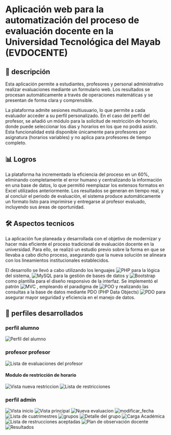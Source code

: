 # Aplicación web para la automatización del proceso de evaluación docente en la Universidad Tecnológica del Mayab (EVDOCENTE)

## 📌 descripción

Esta aplicación permite a estudiantes, profesores y personal administrativo realizar evaluaciones mediante un formulario web. Los resultados se procesan automáticamente a través de operaciones matemáticas y se presentan de forma clara y comprensible.

La plataforma admite sesiones multiusuario, lo que permite a cada evaluador acceder a su perfil personalizado. En el caso del perfil del profesor, se añadió un módulo para la solicitud de restricción de horario, donde puede seleccionar los días y horarios en los que no podrá asistir. Esta funcionalidad está disponible únicamente para profesores por asignatura (horarios variables) y no aplica para profesores de tiempo completo.

## 📊 Logros
La plataforma ha incrementado la eficiencia del proceso en un 60%, eliminando completamente el error humano y centralizando la información en una base de datos, lo que permitió reemplazar los extensos formatos en Excel utilizados anteriormente. Los resultados se generan en tiempo real, y al concluir el periodo de evaluación, el sistema produce automáticamente un formato listo para imprimirse y entregarse al profesor evaluado, incluyendo sus áreas de oportunidad.

## 🛠️ Aspectos tecnicos
La aplicación fue planeada y desarrollada con el objetivo de modernizar y hacer más eficiente el proceso tradicional de evaluación docente en la universidad. Para ello, se realizó un estudio previo sobre la forma en que se llevaba a cabo dicho proceso, asegurando que la nueva solución se alineara con los lineamientos institucionales establecidos.

El desarrollo se llevó a cabo utilizando los lenguajes ![PHP](https://img.shields.io/badge/php-%23777BB4.svg?style=flat&logo=php&logoColor=white) para la lógica del sistema, ![MySQL](https://img.shields.io/badge/mysql-%2300000f.svg?style=flat&logo=mysql&logoColor=white) para la gestión de bases de datos y ![Bootstrap](https://img.shields.io/badge/bootstrap-%23563D7C.svg?style=flat&logo=bootstrap&logoColor=white) como plantilla para el diseño responsivo de la interfaz. Se implementó el patrón ![MVC](https://img.shields.io/badge/Modelo--Vista--Controlador-MVC-blueviolet?style=flat) , empleando el paradigma de ![POO](https://img.shields.io/badge/POO-Paradigm-6A1B9A?style=flat&logo=circleci&logoColor=white) y realizando las consultas a la base de datos mediante PDO (PHP Data Objects) ![PDO](https://img.shields.io/badge/PHP--PDO-8892BF?style=flat&logo=php&logoColor=white) para asegurar mayor seguridad y eficiencia en el manejo de datos.

## 📁 perfiles desarrollados

### perfil alumno

![Perfil del alumno](DOCUMENTOS/img/EV_Docente_11.png)


### profesor profesor
![Lista de evaluaciones del profesor](DOCUMENTOS/img/EV_Docente_13.png)

#### Modulo de restricción de horario
![Vista nueva restriccion](DOCUMENTOS/img/EV_Docente_12.png)
![Lista de restricciones](DOCUMENTOS/img/EV_Docente_17.png)


### perfil admin
![Vista inicio](DOCUMENTOS/img/EV_Docente_10.png)
![Vista principal](DOCUMENTOS/img/EV_Docente_14.png)
![Nueva evaluacion](DOCUMENTOS/img/EV_Docente_15.png)
![modificar_fecha](DOCUMENTOS/img/EV_Docente_16.png)
![Lista de cuatrimestres](DOCUMENTOS/img/EV_Docente_19.png)
![grupos](DOCUMENTOS/img/EV_Docente_18.png)
![Detalle del grupo](DOCUMENTOS/img/EV_Docente_20.png)
![Carga Académica](DOCUMENTOS/img/EV_Docente_4.png)
![Lista de restrucciones aceptadas](DOCUMENTOS/img/EV_Docente_7.png)
![Plan de observación docente](DOCUMENTOS/img/EV_Docente_8.png)
![Resultados](DOCUMENTOS/img/EV_Docente_9.png)


